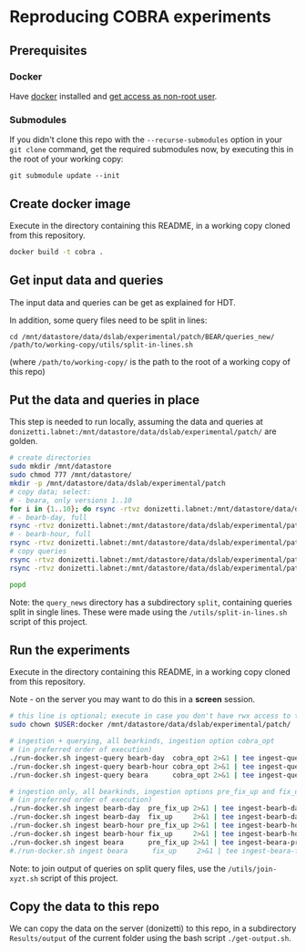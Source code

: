 # Reproducing COBRA experiments

## Prerequisites

### Docker

Have [docker](https://docs.docker.com/get-docker/) installed and [get access as non-root user](https://docs.docker.com/engine/install/linux-postinstall/#manage-docker-as-a-non-root-user).

### Submodules

If you didn't clone this repo with the `--recurse-submodules` option in your `git clone` command, get the required submodules now,
by executing this in the root of your working copy:

```
git submodule update --init
```

## Create docker image

Execute in the directory containing this README, in a working copy cloned from this repository.

```sh
docker build -t cobra .
```

## Get input data and queries

The input data and queries can be get as explained for HDT.

In addition, some query files need to be split in lines:
```
cd /mnt/datastore/data/dslab/experimental/patch/BEAR/queries_new/
/path/to/working-copy/utils/split-in-lines.sh
```
(where `/path/to/working-copy/` is the path to the root of a working copy of this repo)

## Put the data and queries in place

This step is needed to run locally, assuming the data and queries at `donizetti.labnet:/mnt/datastore/data/dslab/experimental/patch/` are golden.

```sh
# create directories
sudo mkdir /mnt/datastore
sudo chmod 777 /mnt/datastore/
mkdir -p /mnt/datastore/data/dslab/experimental/patch
# copy data; select:
# - beara, only versions 1..10
for i in {1..10}; do rsync -rtvz donizetti.labnet:/mnt/datastore/data/dslab/experimental/patch/data/$i /mnt/datastore/data/dslab/experimental/patch/data ; done
# - bearb-day, full
rsync -rtvz donizetti.labnet:/mnt/datastore/data/dslab/experimental/patch/rawdata-bearb/patches-day /mnt/datastore/data/dslab/experimental/patch/rawdata-bearb
# - bearb-hour, full
rsync -rtvz donizetti.labnet:/mnt/datastore/data/dslab/experimental/patch/rawdata-bearb/patches-hour /mnt/datastore/data/dslab/experimental/patch/rawdata-bearb
# copy queries
rsync -rtvz donizetti.labnet:/mnt/datastore/data/dslab/experimental/patch/BEAR/queries_new /mnt/datastore/data/dslab/experimental/patch/BEAR
rsync -rtvz donizetti.labnet:/mnt/datastore/data/dslab/experimental/patch/BEAR/queries_bearb /mnt/datastore/data/dslab/experimental/patch/BEAR

popd
```

Note: the `query_news` directory has a subdirectory `split`, containing queries split in single lines. These were made using the `/utils/split-in-lines.sh` script of this project.

## Run the experiments

Execute in the directory containing this README, in a working copy cloned from this repository.

Note - on the server you may want to do this in a **screen** session.

```sh
# this line is optional; execute in case you don't have rwx access to the folder
sudo chown $USER:docker /mnt/datastore/data/dslab/experimental/patch/

# ingestion + querying, all bearkinds, ingestion option cobra_opt
# (in preferred order of execution)
./run-docker.sh ingest-query bearb-day  cobra_opt 2>&1 | tee ingest-query-bearb-day-cobra_opt.log
./run-docker.sh ingest-query bearb-hour cobra_opt 2>&1 | tee ingest-query-bearb-hour-cobra_opt.log
./run-docker.sh ingest-query beara      cobra_opt 2>&1 | tee ingest-query-beara-cobra_opt.log

# ingestion only, all bearkinds, ingestion options pre_fix_up and fix_up in sequence
# (in preferred order of execution)
./run-docker.sh ingest bearb-day  pre_fix_up 2>&1 | tee ingest-bearb-day-pre_fix_up.log
./run-docker.sh ingest bearb-day  fix_up     2>&1 | tee ingest-bearb-day-fix_up.log
./run-docker.sh ingest bearb-hour pre_fix_up 2>&1 | tee ingest-bearb-hour-pre_fix_up.log
./run-docker.sh ingest bearb-hour fix_up     2>&1 | tee ingest-bearb-hour-fix_up.log
./run-docker.sh ingest beara      pre_fix_up 2>&1 | tee ingest-beara-pre_fix_up.log
#./run-docker.sh ingest beara      fix_up     2>&1 | tee ingest-beara-fix_up.log
```

Note: to join output of queries on split query files, use the `/utils/join-xyzt.sh` script of this project.

## Copy the data to this repo

We can copy the data on the server (donizetti) to this repo, in a subdirectory `Results/output` of the current folder
using the bash script `./get-output.sh`.
